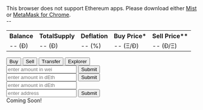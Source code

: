 <link rel='stylesheet' href='style.css' type='text/css'>
<script src="blockies.js"></script>
<div id="message">This browser does not support Ethereum apps. Please download either <a href="http://ethereum.org">Mist</a> or <a href="https://chrome.google.com/webstore/detail/metamask/nkbihfbeogaeaoehlefnkodbefgpgknn?hl=en">MetaMask for Chrome</a>.</div>

<div>
<span id="address">--</span>
</div>

<div>
<table id="info">
  <tr>
    <th>Balance</th>
    <th>TotalSupply</th>
    <th>Deflation</th>
    <th>Buy Price*</th>
    <th>Sell Price**</th>
  </tr>
  <tr>
    <td data-th="Balance"><span id="balance">-- (Ð)</span></td>
    <td data-th="TotalSupply"><span id="totalSupply">-- (Ð)</span></td>
    <td data-th="Deflation"><span id="deflation">-- (%)</span></td>
    <td data-th="Buy Price"><span id="buyPrice">-- (Ξ/Ð)</span></td>
    <td data-th="Sell Price"><span id="sellPrice">-- (Ð/Ξ)</span></td>
  </tr>
</table>
</div>

<div class="tab">
  <button class="tablinks" onclick="openCity(event, 'Buy')" id="defaultOpen">Buy</button>
  <button class="tablinks" onclick="openCity(event, 'Sell')">Sell</button>
  <button class="tablinks" onclick="openCity(event, 'Transfer')">Transfer</button>
  <button class="tablinks" onclick="openCity(event, 'Explorer')">Explorer</button>
</div>

<div id="Buy" class="tabcontent">
  <input placeholder="enter amount in wei">
  <button id="buy">Submit</button>
</div>

<div id="Sell" class="tabcontent">
  <input placeholder="enter amount in dEth">
  <button id="sell">Submit</button>
</div>

<div id="Transfer" class="tabcontent">
<input placeholder="enter amount in dEth">
<br>
<input placeholder="enter address">
<button id="transfer">Submit</button>
</div>

<div id="Explorer" class="tabcontent">
  Coming Soon!
</div>

<script src="scripts.js"></script>


